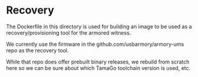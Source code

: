 # Recovery

The Dockerfile in this directory is used for building an image to be used as a
recovery/provisioning tool for the armored witness.

We currently use the firmware in the github.com/usbarmory/armory-ums repo as
the recovery tool.

While that repo does offer prebuilt binary releases, we rebuild from scratch
here so we can be sure about which TamaGo toolchain version is used, etc.
